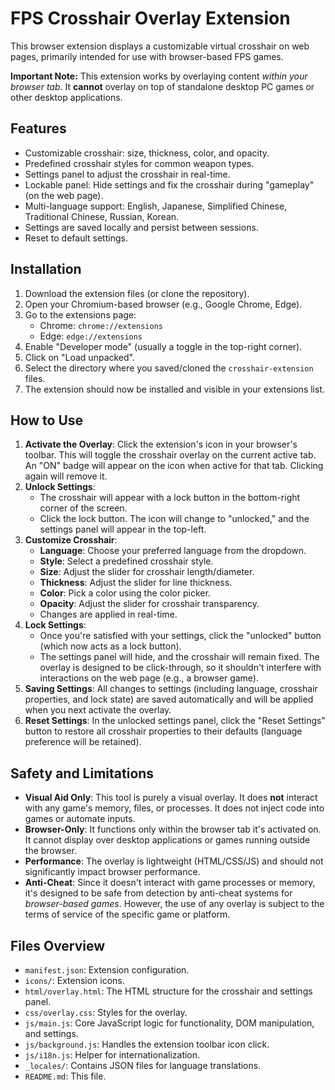 # FPS Crosshair Overlay Extension

This browser extension displays a customizable virtual crosshair on web pages, primarily intended for use with browser-based FPS games.

**Important Note:** This extension works by overlaying content *within your browser tab*. It **cannot** overlay on top of standalone desktop PC games or other desktop applications.

## Features

* Customizable crosshair: size, thickness, color, and opacity.
* Predefined crosshair styles for common weapon types.
* Settings panel to adjust the crosshair in real-time.
* Lockable panel: Hide settings and fix the crosshair during "gameplay" (on the web page).
* Multi-language support: English, Japanese, Simplified Chinese, Traditional Chinese, Russian, Korean.
* Settings are saved locally and persist between sessions.
* Reset to default settings.

## Installation

1.  Download the extension files (or clone the repository).
2.  Open your Chromium-based browser (e.g., Google Chrome, Edge).
3.  Go to the extensions page:
    * Chrome: `chrome://extensions`
    * Edge: `edge://extensions`
4.  Enable "Developer mode" (usually a toggle in the top-right corner).
5.  Click on "Load unpacked".
6.  Select the directory where you saved/cloned the `crosshair-extension` files.
7.  The extension should now be installed and visible in your extensions list.

## How to Use

1.  **Activate the Overlay**: Click the extension's icon in your browser's toolbar. This will toggle the crosshair overlay on the current active tab. An "ON" badge will appear on the icon when active for that tab. Clicking again will remove it.
2.  **Unlock Settings**:
    * The crosshair will appear with a lock button in the bottom-right corner of the screen.
    * Click the lock button. The icon will change to "unlocked," and the settings panel will appear in the top-left.
3.  **Customize Crosshair**:
    * **Language**: Choose your preferred language from the dropdown.
    * **Style**: Select a predefined crosshair style.
    * **Size**: Adjust the slider for crosshair length/diameter.
    * **Thickness**: Adjust the slider for line thickness.
    * **Color**: Pick a color using the color picker.
    * **Opacity**: Adjust the slider for crosshair transparency.
    * Changes are applied in real-time.
4.  **Lock Settings**:
    * Once you're satisfied with your settings, click the "unlocked" button (which now acts as a lock button).
    * The settings panel will hide, and the crosshair will remain fixed. The overlay is designed to be click-through, so it shouldn't interfere with interactions on the web page (e.g., a browser game).
5.  **Saving Settings**: All changes to settings (including language, crosshair properties, and lock state) are saved automatically and will be applied when you next activate the overlay.
6.  **Reset Settings**: In the unlocked settings panel, click the "Reset Settings" button to restore all crosshair properties to their defaults (language preference will be retained).

## Safety and Limitations

* **Visual Aid Only**: This tool is purely a visual overlay. It does **not** interact with any game's memory, files, or processes. It does not inject code into games or automate inputs.
* **Browser-Only**: It functions only within the browser tab it's activated on. It cannot display over desktop applications or games running outside the browser.
* **Performance**: The overlay is lightweight (HTML/CSS/JS) and should not significantly impact browser performance.
* **Anti-Cheat**: Since it doesn't interact with game processes or memory, it's designed to be safe from detection by anti-cheat systems for *browser-based games*. However, the use of any overlay is subject to the terms of service of the specific game or platform.

## Files Overview

* `manifest.json`: Extension configuration.
* `icons/`: Extension icons.
* `html/overlay.html`: The HTML structure for the crosshair and settings panel.
* `css/overlay.css`: Styles for the overlay.
* `js/main.js`: Core JavaScript logic for functionality, DOM manipulation, and settings.
* `js/background.js`: Handles the extension toolbar icon click.
* `js/i18n.js`: Helper for internationalization.
* `_locales/`: Contains JSON files for language translations.
* `README.md`: This file.